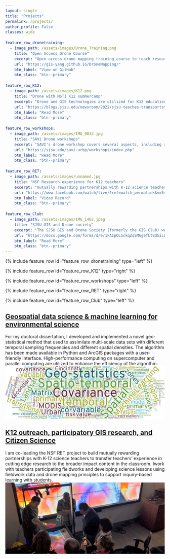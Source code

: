 ```yaml
---
layout: single
title: "Projects"
permalink: /projects/
author_profile: False
classes: wide

feature_row_dronetraining:
  - image_path: /assets/images/Drone_Training.png
    title: "Open Access Drone Course"
    excerpt: "Open-access drone mapping training course to teach research partners and broader communities how to collect remote sensing data. This training course covers various topics such as flying drones, mapping principles, safety guidelines, preflight planning, FAA Part 107 examination, drone image stitching software, geographical fieldwork principles, and GIS-based drone image analysis. "
    url: "https://gis-yang.github.io/DroneMapping/"
    btn_label: "View on GitHub"
    btn_class: "btn--primary"

feature_row_K12:
  - image_path: /assets/images/K12.png
    title: "Drone with MSTI K12 summercamp"
    excerpt: "Drone and GIS technologies are utilized for K12 education in the Mineta Summer Transportation Institute (MSTI). The MSTI offers students the opportunity to earn three transferable college credits in environmental studies from SJSU upon completion of all course requirements and a final exam. As part of the program, Dr. Bo Yang instructs local high school students on drones and aerial mapping."
    url: "https://blogs.sjsu.edu/newsroom/2022/sjsu-teaches-transportation-impact-and-innovations-to-high-school-students/"
    btn_label: "Read More"
    btn_class: "btn--primary"

feature_row_workshops:
  - image_path: /assets/images/IMG_9032.jpg
    title: "SAVi Drone workshops"
    excerpt: "SAVI's drone workshop covers several aspects, including assessing participants and providing training in drone operations, preparing, planning, and realizing flights, discussing airspace regulations, processing and analyzing imagery, and managing data. Trainees are assigned self-study tutorials to promote continued learning for drone mapping. The training program consists of five sections that are implemented in the field and a post-training self-study guide to prepare participants for the FAA Part 107 examination. (Free for SJSU students)"
    url: "https://sjsu.edu/savi-urbp/workshops/index.php"
    btn_label: "Read More"
    btn_class: "btn--primary"

feature_row_RET:
  - image_path: /assets/images/unnamed.jpg
    title: "NSF Research experience for K12 teachers"
    excerpt: "mutually rewarding partnerships with K-12 science teachers, transferring their experience in cutting-edge research to classroom content with broader impacts. I collaborate with teachers during fieldwork activities and assist in developing science lessons that utilize fieldwork data and drone mapping principles to promote inquiry-based learning with students."
    url: "https://www.facebook.com/watch/live/?ref=watch_permalink&v=544403550277383"
    btn_label: "Video Record"
    btn_class: "btn--primary"

feature_row_Club:
  - image_path: /assets/images/IMG_1462.jpeg
    title: "SJSU GIS and Drone society"
    excerpt: "The SJSU GIS and Drone Society (formerly the GIS Club) welcomes individuals from all majors. The society comprises people with a shared interest in staying abreast of the latest developments in geography, from gaining a deeper understanding of GIS to exploring the potential of drones. Throughout the semester, we organize various activities, including touring San Jose as a group, participating in study sessions to support each other, and engaging in fun activities."
    url: "https://docs.google.com/forms/d/e/1FAIpQLSckqZqSM6gefLt8d5iLDeQKq03pmbF2PAB6B1HSBe08jmObXg/viewform"
    btn_label: "Read More"
    btn_class: "btn--primary"
---
```


{% include feature_row id="feature_row_dronetraining" type="left" %}

{% include feature_row id="feature_row_K12" type="right" %}

{% include feature_row id="feature_row_workshops" type="left" %}

{% include feature_row id="feature_row_RET" type="right" %}

{% include feature_row id="feature_row_Club" type="left" %}


## [Geospatial data science & machine learning for environmental science](https://github.com/gis-yang/Crime-prediction)

For my doctoral dissertation, I developed and implemented a novel geo-statistical method that used to assimilate multi-scale data sets with different temporal sampling frequencies and different spatial densities. The algorithm has been made available in Python and ArcGIS packages with a user-friendly interface. High-performance computing on supercomputer and parallel computing are utilized to enhance the efficiency of the algorithm.
<img align="center" width="720" src="/images/CK_cloud.jpg">
 

## [K12 outreach, participatory GIS research, and Citizen Science](http://www.citizensciencegis.org/new-teacher-funding-for-drones-gis-and-fieldwork-from-our-nsf-grant/?preview_id=4979&preview_nonce=b4d097d0f3&preview=true&_thumbnail_id=4982)
I am co-leading the NSF RET project to build mutually rewarding partnerships with K-12 science teachers to transfer teachers’ experience in cutting edge research to the broader impact content in the classroom. Iwork with teachers participating fieldworks and developing science lessons using fieldwork data and drone mapping principles to support inquiry-based learning with students.
<img align="center" width="720" src="/images/sandbox.jpg">




